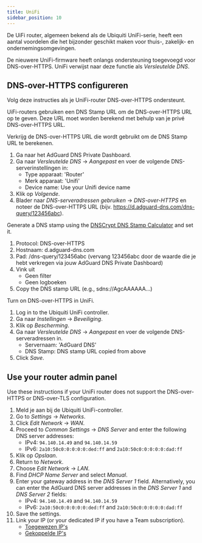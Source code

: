 ```yaml
---
title: UniFi
sidebar_position: 10
---
```


De UiFi router, algemeen bekend als de Ubiquiti UniFi-serie, heeft een aantal voordelen die het bijzonder geschikt maken voor thuis-, zakelijk- en ondernemingsomgevingen.

De nieuwere UniFi-firmware heeft onlangs ondersteuning toegevoegd voor DNS-over-HTTPS. UniFi verwijst naar deze functie als _Versleutelde DNS_.

## DNS-over-HTTPS configureren

Volg deze instructies als je UniFi-router DNS-over-HTTPS ondersteunt.

UiFi-routers gebruiken een DNS Stamp URL om de DNS-over-HTTPS URL op te geven. Deze URL moet worden berekend met behulp van je privé DNS-over-HTTPS URL.

Verkrijg de DNS-over-HTTPS URL die wordt gebruikt om de DNS Stamp URL te berekenen.

1. Ga naar het AdGuard DNS Private Dashboard.
2. Ga naar _Versleutelde DNS_ → _Aangepast_ en voer de volgende DNS-serverinstellingen in:
    - Type apparaat: 'Router'
    - Merk apparaat: 'Unifi'
    - Device name: Use your Unifi device name
3. Klik op _Volgende_.
4. Blader naar _DNS-serveradressen gebruiken_ → _DNS-over-HTTPS_ en noteer de DNS-over-HTTPS URL (bijv. https://d.adguard-dns.com/dns-query/123456abc).

Generate a DNS stamp using the [DNSCrypt DNS Stamp Calculator](https://dnscrypt.info/stamps/) and set it.

1. Protocol: DNS-over-HTTPS
2. Hostnaam: d.adguard-dns.com
3. Pad: /dns-query/123456abc (vervang 123456abc door de waarde die je hebt verkregen via jouw AdGuard DNS Private Dashboard)
4. Vink uit
    - Geen filter
    - Geen logboeken
5. Copy the DNS stamp URL (e.g., sdns://AgcAAAAAA…)

Turn on DNS-over-HTTPS in UniFi.

1. Log in to the Ubiquiti UniFi controller.
2. Ga naar _Instellingen_ → _Beveiliging_.
3. Klik op _Bescherming_.
4. Ga naar _Versleutelde DNS_ → _Aangepast_ en voer de volgende DNS-serveradressen in.
    - Servernaam: 'AdGuard DNS'
    - DNS Stamp: DNS stamp URL copied from above
5. Click _Save_.

## Use your router admin panel

Use these instructions if your UniFi router does not support the DNS-over-HTTPS or DNS-over-TLS configuration.

1. Meld je aan bij de Ubiquiti UniFi-controller.
2. Go to _Settings_ → _Networks_.
3. Click _Edit Network_ → _WAN_.
4. Proceed to _Common Settings_ → _DNS Server_ and enter the following DNS server addresses:
    - IPv4: `94.140.14.49` and `94.140.14.59`
    - IPv6: `2a10:50c0:0:0:0:0:ded:ff` and `2a10:50c0:0:0:0:0:dad:ff`
5. Klik op _Opslaan_.
6. Return to _Network_.
7. Choose _Edit Network_ → _LAN_.
8. Find _DHCP Name Server_ and select _Manual_.
9. Enter your gateway address in the _DNS Server 1_ field. Alternatively, you can enter the AdGuard DNS server addresses in the _DNS Server 1_ and _DNS Server 2_ fields:
    - IPv4: `94.140.14.49` and `94.140.14.59`
    - IPv6: `2a10:50c0:0:0:0:0:ded:ff` and `2a10:50c0:0:0:0:0:dad:ff`
10. Save the settings.
11. Link your IP (or your dedicated IP if you have a Team subscription).
     - [Toegewezen IP's](private-dns/connect-devices/other-options/dedicated-ip.md)
     - [Gekoppelde IP's](private-dns/connect-devices/other-options/linked-ip.md)
